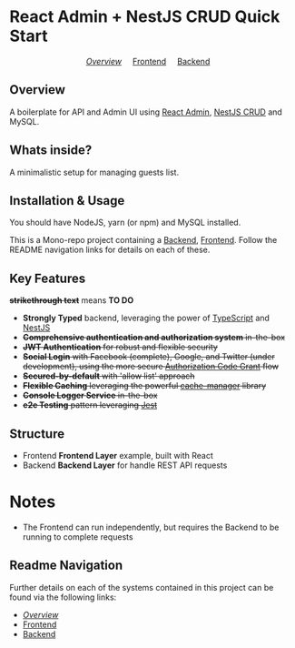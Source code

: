 # React Admin + NestJS CRUD Quick Start

<p align="center">
  <i><a href="README.md">Overview</a></i>
  &nbsp;&nbsp;&nbsp;
	<a href="admin-ui/README.md">Frontend</a>
  &nbsp;&nbsp;&nbsp;
	<a href="api/README.md">Backend</a>
  &nbsp;&nbsp;&nbsp;
</p>

## Overview

A boilerplate for API and Admin UI using [React Admin](https://github.com/marmelab/react-admin), [NestJS CRUD](https://github.com/nestjsx/crud) and MySQL.

## Whats inside?

A minimalistic setup for managing guests list.

## Installation & Usage
You should have NodeJS, yarn (or npm) and MySQL installed. 

This is a Mono-repo project containing a [Backend](api/README.md), [Frontend](admin-ui/README.md). Follow the README navigation links for details on each of these.

## Key Features

**~~strikethrough text~~** means **TO DO**
- **Strongly Typed** backend, leveraging the power of [TypeScript](https://www.typescriptlang.org/) and [NestJS](https://nestjs.com/)
- ~~**Comprehensive authentication and authorization system** in-the-box~~
- ~~**JWT Authentication** for robust and flexible security~~
- ~~**Social Login** with Facebook (complete), Google, and Twitter (under development), using the more secure [Authorization Code Grant](https://www.oauth.com/oauth2-servers/server-side-apps/authorization-code/) flow~~
- ~~**Secured-by-default** with 'allow list' approach~~
- ~~**Flexible Caching** leveraging the powerful [cache-manager](https://www.npmjs.com/package/cache-manager) library~~
- ~~**Console Logger Service** in-the-box~~
- ~~**e2e Testing** pattern leveraging [Jest](https://jestjs.io/)~~

## Structure

- Frontend **Frontend Layer** example, built with React
- Backend **Backend Layer** for handle REST API requests

# Notes
- The Frontend can run independently, but requires the Backend to be running to complete requests

## Readme Navigation

Further details on each of the systems contained in this project can be found via the following links:

- _[Overview](README.md)_
- [Frontend](admin-ui/README.md)
- [Backend](api/README.md)

